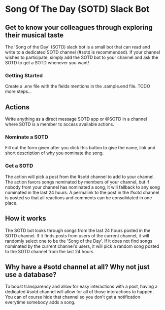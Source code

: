 # Song Of The Day (SOTD) Slack Bot

## Get to know your colleagues through exploring their musical taste

The 'Song of the Day' (SOTD) slack bot is a small bot that can read and write to a dedicated SOTD channel (#sotd is recommended). If your channel wishes to participate, simply add the SOTD bot to your channel and ask the SOTD to get a SOTD whenever you want!

### Getting Started

Create a .env file with the fields mentions in the .sample.end file. TODO more steps...

## Actions

Write anything as a direct message SOTD app or @SOTD in a channel where SOTD is a member to access available actions.

### Nominate a SOTD

Fill out the form given after you click this button to give the name, link and short description of why you nominate the song.

### Get a SOTD

The action will pick a post from the #sotd channel to add to your channel. The action favors songs nominated by members of your channel, but if nobody from your channel has nominated a song, it will fallback to any song nominated in the last 24 hours. A permalink to the post in the #sotd channel is posted so that all reactions and comments can be consolidated in one place.

## How it works

The SOTD bot looks through songs from the last 24 hours posted in the SOTD channel. If it finds posts from users of the current channel, it will randomly select one to be the 'Song of the Day'. If it does not find songs nominated by the current channel's users, it will pick a random song posted to the SOTD channel from the last 24 hours.

## Why have a #sotd channel at all? Why not just use a database?

To boost transparency and allow for easy interactions with a post, having a dedicated #sotd channel will allow for all of those interactions to happen. You can of course hide that channel so you don't get a notification everytime somebody adds a song.